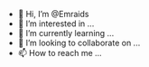 - 👋 Hi, I’m @Emraids
- 👀 I’m interested in ...
- 🌱 I’m currently learning ...
- 💞️ I’m looking to collaborate on ...
- 📫 How to reach me ...

<!---
Emraids/Emraids is a ✨ special ✨ repository because its `README.md` (this file) appears on your GitHub profile.
You can click the Preview link to take a look at your changes.
--->
